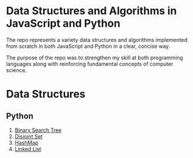 # Data Structures and Algorithms in JavaScript and Python
The repo represents a variety data structures and algorithms implemented from scratch in both JavaScript and Python in a clear, concise way. 

The purpose of the repo was to strengthen my skill at both programming languages along with reinforcing fundamental concepts of computer science. 


# Data Structures 
## Python
1. [Binary Search Tree](https://github.com/13jk59/dsa_py_js/blob/master/py/data_structures/BinarySearchTree.py)
2. [Disjoint Set](https://github.com/13jk59/dsa_py_js/blob/master/py/data_structures/DisjointSet.py)
3. [HashMap](https://github.com/13jk59/dsa_py_js/blob/master/py/data_structures/HashMap.py)
4. [Linked List](https://github.com/13jk59/dsa_py_js/blob/master/py/data_structures/LinkedList.py)
